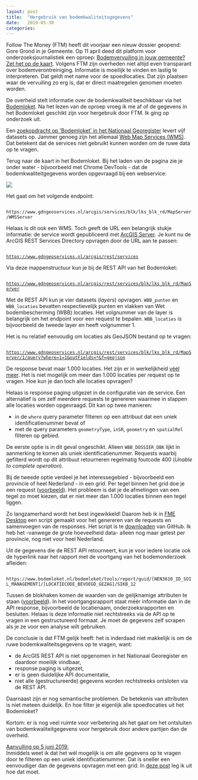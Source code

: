 ```yaml
---
layout: post
title:  "Hergebruik van bodemkwaliteitsgegevens"
date:   2019-05-30
categories: 
---
```

Follow The Money (FTM) heeft dit voorjaar een nieuw dossier geopend: Gore Grond in je Gemeente. Op 11&nbsp;april deed dit platform voor onderzoeksjournalistiek een oproep: [Bodemvervuiling in jouw gemeente? Zet het op de kaart](https://www.ftm.nl/artikelen/kaart-gore-grond?utm_medium=social&utm_campaign=sharebuttonleden). Volgens FTM zijn overheden niet altijd even transparant over bodemverontreiniging. Informatie is moeilijk te vinden en lastig te interpreteren. Dat geldt met name voor de spoedlocaties. Dat zijn plaatsen waar de vervuiling zo erg is, dat er direct maatregelen genomen moeten worden.

De overheid stelt informatie over de bodemkwaliteit beschikbaar via het [Bodemloket](https://www.bodemloket.nl/kaart). Na het lezen van de oproep vroeg ik me af of de gegevens in het Bodemloket geschikt zijn voor hergebruik door FTM. Ik ging op onderzoek uit.

Een [zoekopdracht op 'Bodemloket' in het Nationaal Georegister](http://www.nationaalgeoregister.nl/geonetwork/srv/dut/catalog.search#/search?facet.q=orgName%2FRijkswaterstaat&isChild='false'&resultType=details&fast=index&_content_type=json&from=1&to=20&sortBy=relevance&any_OR__title=bodemloket) levert vijf datasets op. Jammer genoeg zijn het allemaal [Web Map Services (WMS)](https://nl.wikipedia.org/wiki/Web_Map_Service). Dat betekent dat de services niet gebruikt kunnen worden om de ruwe data op te vragen.

Terug naar de kaart in het Bodemloket. Bij het laden van de pagina zie je onder water - bijvoorbeeld met Chrome DevTools - dat de bodemkwaliteitgegevens worden opgevraagd bij een webservice:

![]({{site.url}}/assets/img/2019-05-30/img01.png) 

Het gaat om het volgende endpoint:

<code>
https://www.gdngeoservices.nl/arcgis/services/blk/lks_blk_rd/MapServer/WMSServer
</code>

Helaas is dit ook een WMS. Toch geeft de URL een belangrijk stukje informatie: de service wordt gepubliceerd met [ArcGIS Server](). Je kunt nu de ArcGIS REST Services Directory opvragen door de URL aan te passen:

<code>
<a href="https://www.gdngeoservices.nl/arcgis/rest/services">https://www.gdngeoservices.nl/arcgis/rest/services</a>
</code>

Via deze mappenstructuur kun je bij de REST API van het Bodemloket:

<code>
<a href="https://www.gdngeoservices.nl/arcgis/rest/services/blk/lks_blk_rd/MapServer">https://www.gdngeoservices.nl/arcgis/rest/services/blk/lks_blk_rd/MapServer</a>
</code>

Met de REST API kun je vier datasets (_layers_) opvragen. `WBB_punten` en `WBB_locaties` bevatten respectievelijk punten en vlakken van Wet bodembescherming (WBB)
locaties. Het volgnummer van de layer is belangrijk om het endpoint voor een request te bepalen. `WBB_locaties` is bijvoorbeeld de tweede layer en heeft volgnummer 1.

Het is nu relatief eenvoudig om locaties als GeoJSON bestand op te vragen:

<code>
<a href="https://www.gdngeoservices.nl/arcgis/rest/services/blk/lks_blk_rd/MapServer/1/query?where=1=1&outFields=*&f=geojson">https://www.gdngeoservices.nl/arcgis/rest/services/blk/lks_blk_rd/MapServer/1/query?where=1=1&outFields=*&f=geojson</a>
</code>

De response bevat maar 1.000 locaties. Het zijn er in werkelijkheid [véél meer](https://www.gdngeoservices.nl/arcgis/rest/services/blk/lks_blk_rd/MapServer/1/query?where=1=1&returnCountOnly=true&f=json). Het is niet mogelijk om meer dan 1.000 locaties per request op te vragen. Hoe kun je dan toch alle locaties opvragen?

Helaas is response paging uitgezet in de configuratie van de service. Een alternatief is om zelf meerdere requests te genereren waarmee in stappen alle locaties worden opgevraagd. Dit kan op twee manieren:
* in de `where` query parameter filteren op een attribuut dat een uniek identificatienummer bevat of
* met de query parameters `geometryType`, `inSR`, `geometry` en `spatialRel` filteren op gebied. 

De eerste optie is in dit geval ongeschikt. Alleen `WBB_DOSSIER_DBK` lijkt in aanmerking te komen als uniek identificatienummer. Requests waarbij gefilterd wordt op dit attribuut retourneren regelmatig foutcode 400 (_Unable to complete operation_).

Bij de tweede optie verdeel je het interessegebied - bijvoorbeeld een provincie of heel Nederland - in een grid. Per tegel binnen het grid doe je een request ([voorbeeld](https://www.gdngeoservices.nl/arcgis/rest/services/blk/lks_blk_rd/MapServer/1/query?where=1=1&outFields=*&f=geojson&geometryType=esriGeometryEnvelope&inSR=28992&geometry=258000,594000,259000,595000&spatialRel=esriSpatialRelIntersects)). Het probleem is dat je de afmetingen van een tegel zo moet kiezen, dat er niet meer dan 1.000 locaties binnen een tegel liggen. 

Zo langzamerhand wordt het best ingewikkeld! Daarom heb ik in [FME Desktop](https://www.safe.com/fme/fme-desktop/) een script gemaakt voor het genereren van de requests en samenvoegen van de responses. Het script is te [downloaden](https://github.com/FrieseWoudloper/FME_workspaces/blob/master/bodemloket) van GitHub. Ik heb het -vanwege de grote hoeveelheid data- alleen nog maar getest per provincie, nog niet voor heel Nederland.

Uit de gegevens die de REST API retourneert, kun je voor iedere locatie ook de hyperlink naar het rapport met de voortgang van het bodemonderzoek afleiden: 

<code>
https://www.bodemloket.nl/bodemloket/tools/report/guid/[NEN3610_ID_SOIL_MANAGEMENT]/[LOCATIECODE_BEVOEGD_GEZAG]/SIKB_12
</code>

Tussen de blokhaken komen de waarden van de gelijknamige attributen te staan ([voorbeeld](https://www.bodemloket.nl/bodemloket/tools/report/guid/3f5be5f4-4874-41ac-b8bb-4007612a6aa6/FR008800079/SIKB_12)). In het voortgangsrapport staat méér informatie dan in de API response, bijvoorbeeld de locatienaam, onderzoeksrapporten en besluiten. Helaas is deze informatie niet rechtstreeks via de API op te vragen in een gestructureerd formaat. Je moet de gegevens zelf scrapen als je ze voor een analyse wilt gebruiken.

De conclusie is dat FTM gelijk heeft: het is inderdaad niet  makkelijk is om de ruwe bodemkwaliteitsgegevens op te vragen, want: 
* de ArcGIS REST API is niet opgenomen in het Nationaal Georegister en daardoor moeilijk vindbaar,
* response paging is uitgezet,
* er is geen duidelijke API documentatie,
* niet alle (gestructureerde) gegevens worden rechtstreeks ontsloten via de REST API.

Daarnaast zijn er nog semantische problemen. De betekenis van attributen is niet meteen duidelijk. En hoe filter je eigenlijk alle spoedlocaties uit het Bodemloket? 

Kortom: er is nog veel ruimte voor verbetering als het gaat om het ontsluiten van bodemkwaliteitgegevens voor hergebruik door andere partijen dan de overheid.

<u>Aanvulling op 5 juni 2019:</u><br>
Inmiddels weet ik dat het wél mogelijk is om alle gegevens op te vragen door te filteren op een uniek identificatienummer. Dat is sneller een eenvoudiger dan de gegevens opvragen met een grid. In [deze post]({{site.url}}/2019/06/05/Hergebruik-van-bodemkwaliteitsgegevens-deel-2.html) leg ik uit hoe dat moet.










